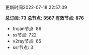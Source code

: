 更新时间2022-07-18 22:57:09

**总订阅: 73**
**总节点: 3567**
**有效节点: 876**
- trojan节点: 86
- ss节点: 722
- v2ray节点: 65
- ssr节点: 3
